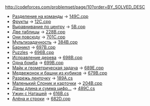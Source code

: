 http://codeforces.com/problemset/page/10?order=BY_SOLVED_DESC
* [Разделение на команды](http://codeforces.com/problemset/problem/149/C) -> [149C.cpp](https://github.com/alpinskiy/practicing-at-codeforces.com/blob/master/149C.cpp)
* [Фрукты](http://codeforces.com/problemset/problem/12/C) -> [12C.cpp](https://github.com/alpinskiy/practicing-at-codeforces.com/blob/master/12C.cpp)
* [Выравнивание по центру](http://codeforces.com/problemset/problem/5/B) -> [5B.cpp](https://github.com/alpinskiy/practicing-at-codeforces.com/blob/master/5B.cpp)
* [Две таблицы](http://codeforces.com/problemset/problem/228/B) -> [228B.cpp](https://github.com/alpinskiy/practicing-at-codeforces.com/blob/master/228B.cpp)
* [Они повсюду](http://codeforces.com/problemset/problem/701/C) -> [701C.cpp](https://github.com/alpinskiy/practicing-at-codeforces.com/blob/master/701C.cpp)
* [Мультизадачность](http://codeforces.com/problemset/problem/384/B) -> [384B.cpp](https://github.com/alpinskiy/practicing-at-codeforces.com/blob/master/384B.cpp)
* [Барникл](http://codeforces.com/problemset/problem/697/B) -> [697B.cpp](https://github.com/alpinskiy/practicing-at-codeforces.com/blob/master/697B.cpp)
* [Puzzles](http://codeforces.com/problemset/problem/696/B) -> [696B.cpp](https://github.com/alpinskiy/practicing-at-codeforces.com/blob/master/696B.cpp)
* [Исправление дерева](http://codeforces.com/contest/698/problem/B") -> [698B.cpp](https://github.com/alpinskiy/practicing-at-codeforces.com/blob/master/698B.cpp)
* [Одна бомба](http://codeforces.com/contest/699/problem/B) -> [699B.cpp](https://github.com/alpinskiy/practicing-at-codeforces.com/blob/master/699B.cpp)
* [Майк и геометрическая задача](http://codeforces.com/contest/689/problem/E) -> [689E.cpp](https://github.com/alpinskiy/practicing-at-codeforces.com/blob/master/689E.cpp)
* [Медвежонок и башни из кубиков](http://codeforces.com/contest/679/problem/B) -> [679B.cpp](https://github.com/alpinskiy/practicing-at-codeforces.com/blob/master/679B.cpp)
* [Разрежь ленточку](http://codeforces.com/problemset/problem/189/A) -> [189A.cs](https://github.com/alpinskiy/practicing-at-codeforces.com/blob/master/189A.cs)
* [Маленький Слоник и карточки](http://codeforces.com/problemset/problem/204/B) -> [204B.cpp](https://github.com/alpinskiy/practicing-at-codeforces.com/blob/master/204B.cpp)
* [Даны длина и сумма цифр...](http://codeforces.com/problemset/problem/489/C) -> [489C.cs](https://github.com/alpinskiy/practicing-at-codeforces.com/blob/master/489C.cs)
* [Ужин с Наташей](http://codeforces.com/problemset/problem/616/B) -> [616B.cs](https://github.com/alpinskiy/practicing-at-codeforces.com/blob/master/616B.cs)
* [Алёна и строки](http://codeforces.com/contest/682/problem/D) -> [682D.cpp](https://github.com/alpinskiy/practicing-at-codeforces.com/blob/master/682D.cpp)

